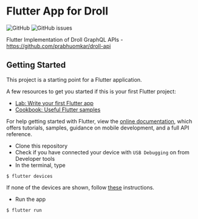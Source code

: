 # Flutter App for Droll 
![GitHub](https://img.shields.io/github/license/vishal-android-freak/Droll-flutter)
![GitHub issues](https://img.shields.io/github/issues/vishal-android-freak/Droll-flutter)

Flutter Implementation of Droll GraphQL APIs - https://github.com/prabhuomkar/droll-api

## Getting Started

This project is a starting point for a Flutter application.

A few resources to get you started if this is your first Flutter project:

- [Lab: Write your first Flutter app](https://flutter.dev/docs/get-started/codelab)
- [Cookbook: Useful Flutter samples](https://flutter.dev/docs/cookbook)

For help getting started with Flutter, view the
[online documentation](https://flutter.dev/docs), which offers tutorials,
samples, guidance on mobile development, and a full API reference.


- Clone this repository
- Check if you have connected your device with `USB Debugging` on from Developer tools
- In the terminal, type

```$ flutter devices```

If none of the devices are shown, follow [these](https://flutter.dev/docs/get-started/install) instructions.

- Run the app

```$ flutter run```
